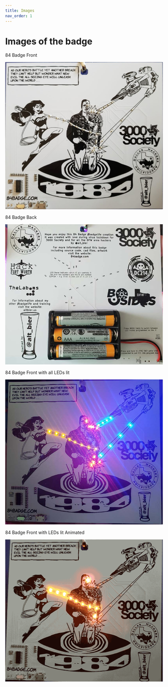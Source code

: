 ```yaml
---
title: Images
nav_order: 1
---
```


# Images of the badge

84 Badge Front

![Badge_front](20200714_175825_800.jpg)

84 Badge Back

![Badge_back](84badge_20200706_150017_800.jpg)

84 Badge Front with all LEDs lit

![Badge_front_lit](84badge_20200706_150009_800.jpg)

84 Badge Front with LEDs lit Animated

![Badge_front_lit_gif](84badge-gif-1.gif)
